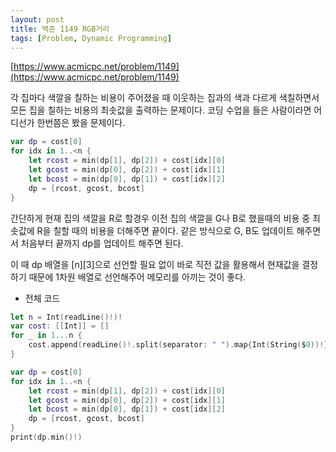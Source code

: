 ```yaml
---
layout: post
title: 백준 1149 RGB거리
tags: [Problem, Dynamic Programming]
---
```


[https://www.acmicpc.net/problem/1149](https://www.acmicpc.net/problem/1149)

각 집마다 색깔을 칠하는 비용이 주어졌을 때 이웃하는 집과의 색과 다르게 색칠하면서 모든 집을 칠하는 비용의 최솟값을 출력하는 문제이다. 코딩 수업을 들은 사람이라면 어디선가 한번쯤은 봤을 문제이다.  
```swift
var dp = cost[0]
for idx in 1..<n {
    let rcost = min(dp[1], dp[2]) + cost[idx][0]
    let gcost = min(dp[0], dp[2]) + cost[idx][1]
    let bcost = min(dp[0], dp[1]) + cost[idx][2]
    dp = [rcost, gcost, bcost]
}
```
간단하게 현재 집의 색깔을 R로 할경우 이전 집의 색깔을 G나 B로 했을때의 비용 중 최솟값에 R을 칠할 때의 비용을 더해주면 끝이다. 같은 방식으로 G, B도 업데이트 해주면서 처음부터 끝까지 dp를 업데이트 해주면 된다.  

이 때 dp 배열을 [n][3]으로 선언할 필요 없이 바로 직전 값을 활용해서 현재값을 결정하기 때문에 1차원 배열로 선언해주어 메모리를 아끼는 것이 좋다.  

- 전체 코드



```swift
let n = Int(readLine()!)!
var cost: [[Int]] = []
for _ in 1...n {
    cost.append(readLine()!.split(separator: " ").map{Int(String($0))!})
}

var dp = cost[0]
for idx in 1..<n {
    let rcost = min(dp[1], dp[2]) + cost[idx][0]
    let gcost = min(dp[0], dp[2]) + cost[idx][1]
    let bcost = min(dp[0], dp[1]) + cost[idx][2]
    dp = [rcost, gcost, bcost]
}
print(dp.min()!)
```

